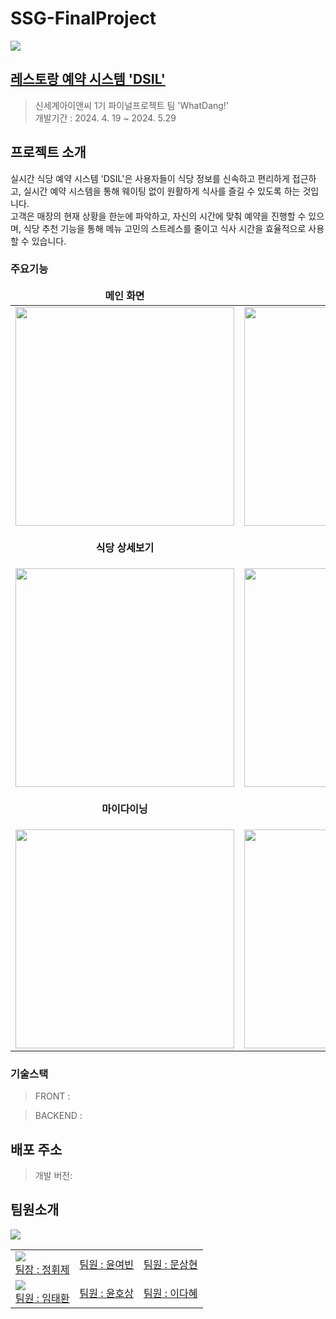 # SSG-FinalProject
<img src="https://github.com/TeamDSIL/finalproject/assets/147921376/da25a159-60e3-4064-b38f-ea5e49347744">

## [레스토랑 예약 시스템 'DSIL'](https://www.notion.so/WHATDANG-60e911a34fda4ce6aceccc41513a88ee) 
> 신세계아이앤씨 1기 파이널프로젝트 팀 'WhatDang!'<br>
> 개발기간 : 2024. 4. 19 ~ 2024. 5.29

## 프로젝트 소개
실시간 식당 예약 시스템 'DSIL'은 사용자들이 식당 정보를 신속하고 편리하게 접근하고, 실시간 예약 시스템을 통해 웨이팅 없이 원활하게 식사를 즐길 수 있도록 하는 것입니다.<br>
고객은 매장의 현재 상황을 한눈에 파악하고, 자신의 시간에 맞춰 예약을 진행할 수 있으며, 식당 추천 기능을 통해 메뉴 고민의 스트레스를 줄이고 식사 시간을 효율적으로 사용할 수 있습니다. 
### 주요기능
<table align="center">
<thead>
<tr margin-bottom=3px>
<td width="300" align="center">
<b>메인 화면<b>
</td>
<td width="300" align="center">
<b>식당 검색</b>
</td>
</tr>
</thead>
<tbody>
<tr>
<td width="300" align="center">
<img src="https://github.com/TeamDSIL/finalproject/assets/147921376/cf1b8cc6-3eba-4423-9524-e1d4a354a86b.gif" width="350">
</td>
<td width="300" align="center">
<img src="https://github.com/TeamDSIL/finalproject/assets/147921376/15e40aed-9bc8-460d-bf1d-1b92edf7e64b.gif" width="350">
</td>
</tr>
<tr>
<td width="300" align="center">

<b>식당 상세보기</b>
</td>
<td width="300" align="center">

<b>예약화면</b>
</td>
</tr>
<tr>

<td width="300" align="center">
<img src= "https://github.com/TeamDSIL/finalproject/assets/147921376/13984f29-d940-4432-9a11-7c3563509b5f.gif" width="350"  > 
</td>
<td width="300" align="center">
<img src="https://github.com/TeamDSIL/finalproject/assets/147921376/214c13c6-78c9-4f76-9c61-dc3f7b8600ca.gif" width="350" >
</td>
</tr>
<tr>
<td width="300" align="center">

<b>마이다이닝</b>
</td>
<td width="300" align="center">

<b>식당 관리</b>
</td>
</tr>
<tr>
<td width="300" align="center">
<img src="https://github.com/TeamDSIL/finalproject/assets/147921376/ab33b500-65f0-48b1-95c8-d9d663e59eab.gif" width="350">
</td>
<td width="300" align="center">
<img src="https://github.com/TeamDSIL/finalproject/assets/147921376/39ecdffa-6cd5-48d8-9532-93bd11d9a821.gif" width="350">
</td>
</tr>
</tbody>
</table>

### 기술스택 
> FRONT :

> BACKEND : 
## 배포 주소
> 개발 버전:

## 팀원소개
<img src="https://github.com/TeamDSIL/finalproject/assets/147921376/8bf1d67d-fa89-4737-a3da-3db81d0c4cff">
<table>
<tr>
  <td>
    <img src="https://github.com/TeamDSIL/finalproject/assets/147921376/096fe38f-ac1e-4b7a-aba0-0fbc91b6d1a5"><br>
    <a href ="">팀장 : 정휘제</a>
  </td>
  <td>
    <a href ="">팀원 : 윤여빈</a>
  </td>
  <td><a href ="">팀원 : 문상현</a></td>
</tr>
<tr>
  <td>
       <img src="https://github.com/TeamDSIL/finalproject/assets/147921376/b9e56d70-dc91-4413-b390-834298b42048"><br>
    <a href ="">팀원 : 임태환</a>
  </td>
  <td>
    <a href ="">팀원 : 윤호상</a>
  </td>
  <td>
    <a href ="">팀원 : 이다혜</a>
  </td>
</tr>
</table>


